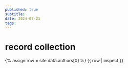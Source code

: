 ```yaml
---
published: true
subtitle:
date: 2024-07-21
tags: 
---
```


# record collection
{% assign row = site.data.authors[0] %} {{ row | inspect }}